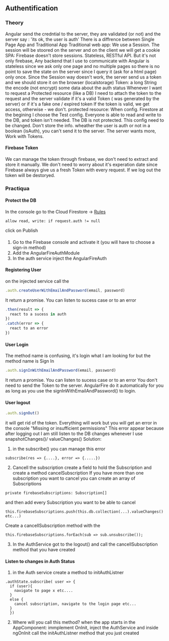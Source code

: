 
## Authentification 

### Theory
Angular send the credntial to the server, they are validated (or not) and the server say : 'its ok, the user is auth'
There is a diffrence between Single Page  App and Traditional App
Traditional web app: We use a Session. The session will be stoored on the server and on the client we will get a cookie
SPA:  Firebase doesn't store sessions. Stateless, RESTful API. But it's not only firebase, Any backend that I use to communicate with Angular is stateless since we ask only one page and no multiple pages so 
there is no point to save the state on the server since I query it (ask for a html page) only once.
Since the Session way doesn't work, the server send us a token and we should store it on the browser (localstorage)
Token: a long String the encode (not encrypt) some data about the auth status
Whenever I want to request a Protected resource (like a DB) I need to attach the token to the request and the server validate if it's a valid Token ( was generated by the server) or if it's a fake one / expired token 
If the token is valid, we get access, otherwise - we don't.
protected resource: When config. Firestore at the begining I choose the Test config. Everyone is able to read and write to the DB, and token isn't needed. The DB is not protected. This config need to be changed.
Don't store the info. wheather the user is auth or not in a boolean (isAuth), you can't send it to the server. The server wants more, Work with Tokens.

#### Firebase Token
We can manage the token through firebase, we don't need  to extract and store it manually. We don't need to worry about it's experation date since Firebase always give us a fresh Token with every request. If we log out the token will be destoryed.


### Practiqua

#### Protect the DB
In the console go to the Cloud Firestore -> [Rules](https://firebase.google.com/docs/rules/rules-language?hl=en&authuser=0)
```
allow read, write: if request.auth != null

```
click on Publish

#### 
1. Go to the Firebase console and activate it (you will have to choose a sign-in method)
2. Add the AngularFireAuthModule 
3. In the auth service inject the AngularFireAuth
 

#### Registering User
on the injected service call the 
```ts
.auth.createUserWithEmailAndPassword(email, password)

```
It return a promise. You can listen to sucess case or to an error
```ts
.then(result => {
  react to a sucess in auth
})
.catch(error => {
  react to an error
})

```

#### User Login
The method name is confusing, it's login what I am looking for but the method name is Sign In
```ts
.auth.signInWithEmailAndPassword(email, password)

```
It return a promise. You can listen to sucess case or to an error
You don't need to send the Token to the server. AngularFire do it automatically for you as long as you use the signInWithEmailAndPassword() to login.


#### User logout
```ts
.auth.signOut()
```
it will get rid of the token. Everything will work but you will get an error in the console "Missing or insufficient permissions"
This error appear because after logging out I am still listen to  the DB changes whenever I use snapshotChanges()/ valueChanges()
Solution: 
1. in the subscribe() you can manage this error
```
subscribe(res => {....}, error => {.....})
```
2. Cancell the subscription
create a field to hold the Subscription and create a method cancelSubscription
If you have more than one subscription you want to cancel you can create an array of Subscriptions
```
private firebaseSubscriptions: Subscription[]
```
and then add every Subscription you want to be able to cancel
```
this.firebaseSubscriptions.push(this.db.collection(...).valueChanges() etc...)
```
Create a cancellSubscription method with the 
```
this.firebaseSubscriptions.forEach(sub => sub.unsubscribe());
```
3. In the AuthService got to the logout() and call the cancellSubscription method that you have created


#### Listen to changes in Auth Status
1. in the Auth service create a method to initAuthListner
```
.authState.subscribe( user => {
  if (user){
    navigate to page x etc....
  }
  else {
    cancel subscription, navigate to the login page etc...
  }
  })
```
2. Where will you call this method? when the app starts
in the AppComponent:
immplement OnInit, inject the AuthService and inside ngOnInit call the initAuthListner method that you just created
